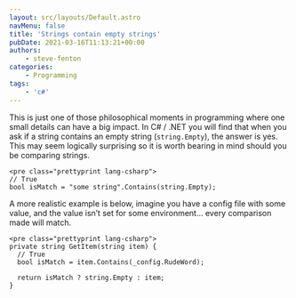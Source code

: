 ```yaml
---
layout: src/layouts/Default.astro
navMenu: false
title: 'Strings contain empty strings'
pubDate: 2021-03-16T11:13:21+00:00
authors:
    - steve-fenton
categories:
    - Programming
tags:
    - 'c#'
---
```


This is just one of those philosophical moments in programming where one small details can have a big impact. In C# / .NET you will find that when you ask if a string contains an empty string (`string.Empty`), the answer is yes. This may seem logically surprising so it is worth bearing in mind should you be comparing strings.

```
<pre class="prettyprint lang-csharp">
// True
bool isMatch = "some string".Contains(string.Empty);
```
A more realistic example is below, imagine you have a config file with some value, and the value isn’t set for some environment… every comparison made will match.

```
<pre class="prettyprint lang-csharp">
private string GetItem(string item) {
  // True
  bool isMatch = item.Contains(_config.RudeWord);

  return isMatch ? string.Empty : item;
}
```
